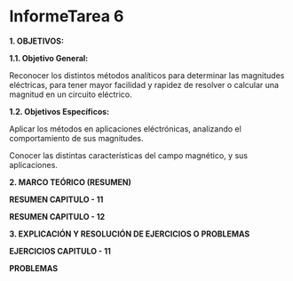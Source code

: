 # **InformeTarea 6**

**1. OBJETIVOS:**

**1.1. Objetivo General:**

Reconocer los distintos métodos analíticos para determinar las magnitudes eléctricas, para tener mayor facilidad y rapidez de resolver o calcular una magnitud en un circuito eléctrico.

**1.2. Objetivos Específicos:**

Aplicar los métodos en aplicaciones eléctrónicas, analizando el comportamiento de sus magnitudes.

Conocer las distintas características del campo magnético, y sus aplicaciones.

**2. MARCO TEÓRICO (RESUMEN)**
 


**RESUMEN CAPITULO - 11**



**RESUMEN CAPITULO - 12**



**3. EXPLICACIÓN Y RESOLUCIÓN DE EJERCICIOS O PROBLEMAS**

**EJERCICIOS CAPITULO - 11**

**PROBLEMAS**
